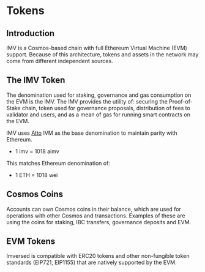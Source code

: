 # Tokens

## Introduction
IMV is a Cosmos-based chain with full Ethereum Virtual Machine (EVM) support. Because of this architecture, tokens and assets in the network may come from different independent sources.

## The IMV Token
The denomination used for staking, governance and gas consumption on the EVM is the IMV. The IMV provides the utility of: securing the Proof-of-Stake chain, token used for governance proposals, distribution of fees to validator and users, and as a mean of gas for running smart contracts on the EVM.

IMV uses [Atto](https://en.wikipedia.org/wiki/Atto-) IVM as the base denomination to maintain parity with Ethereum.

* 1 imv = 1018 aimv

This matches Ethereum denomination of:

* 1 ETH = 1018 wei

## Cosmos Coins
Accounts can own Cosmos coins in their balance, which are used for operations with other Cosmos and transactions. Examples of these are using the coins for staking, IBC transfers, governance deposits and EVM.

## EVM Tokens
Imversed is compatible with ERC20 tokens and other non-fungible token standards (EIP721, EIP1155) that are natively supported by the EVM.

